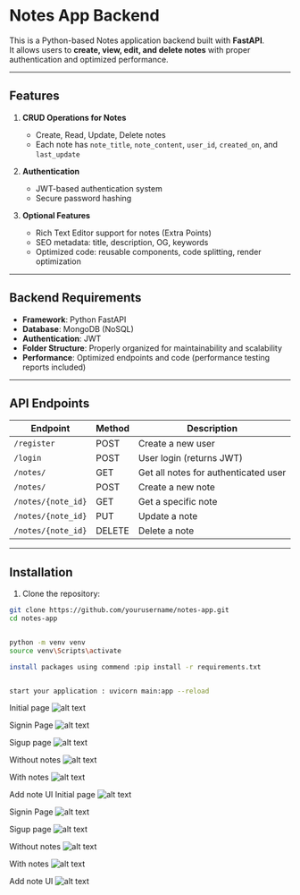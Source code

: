 # Notes App Backend

This is a Python-based Notes application backend built with **FastAPI**.  
It allows users to **create, view, edit, and delete notes** with proper authentication and optimized performance.

---

## Features

1. **CRUD Operations for Notes**
   - Create, Read, Update, Delete notes
   - Each note has `note_title`, `note_content`, `user_id`, `created_on`, and `last_update`

2. **Authentication**
   - JWT-based authentication system
   - Secure password hashing

3. **Optional Features**
   - Rich Text Editor support for notes (Extra Points)
   - SEO metadata: title, description, OG, keywords
   - Optimized code: reusable components, code splitting, render optimization

---

## Backend Requirements

- **Framework**: Python FastAPI 
- **Database**: MongoDB (NoSQL)
- **Authentication**: JWT 
- **Folder Structure**: Properly organized for maintainability and scalability
- **Performance**: Optimized endpoints and code (performance testing reports included)

---


## API Endpoints

| Endpoint                   | Method | Description                    |
|----------------------------|--------|--------------------------------|
| `/register`                | POST   | Create a new user              |
| `/login`                   | POST   | User login (returns JWT)       |
| `/notes/`                  | GET    | Get all notes for authenticated user |
| `/notes/`                  | POST   | Create a new note              |
| `/notes/{note_id}`         | GET    | Get a specific note            |
| `/notes/{note_id}`         | PUT    | Update a note                  |
| `/notes/{note_id}`         | DELETE | Delete a note                  |

---

## Installation

1. Clone the repository:
```bash
git clone https://github.com/yourusername/notes-app.git
cd notes-app


python -m venv venv
source venv\Scripts\activate      

install packages using commend :pip install -r requirements.txt


start your application : uvicorn main:app --reload
```
Initial page
![alt text](image.png)

Signin Page
![alt text](image-1.png)

Sigup page
![alt text](image-2.png)

Without notes
![alt text](image-3.png)

With notes
![alt text](image-5.png)


Add note UI
Initial page
![alt text](image.png)

Signin Page
![alt text](image-1.png)

Sigup page
![alt text](image-2.png)

Without notes
![alt text](image-3.png)

With notes
![alt text](image-5.png)


Add note UI
![alt text](image-4.png)

